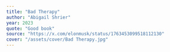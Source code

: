 ```yaml
---
title: "Bad Therapy"
author: "Abigail Shrier"
year: 2023
quote: "Good book"
source: "https://x.com/elonmusk/status/1763453099518112130"
cover: "/assets/cover/Bad Therapy.jpg"
---
```


